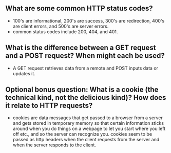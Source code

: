 ## What are some common HTTP status codes?
* 100's are informational, 200's are success, 300's are redirection, 400's are client errors, and 500's are server errors.
* common status codes include 200, 404, and 401.
## What is the difference between a GET request and a POST request? When might each be used?
* A GET request retrieves data from a remote and POST inputs data or updates it.
## Optional bonus question: What is a cookie (the technical kind, not the delicious kind)? How does it relate to HTTP requests?
* cookies are data messages that get passed to a browser from a server and gets stored in temporary memory so that certain information sticks around when you do things on a webpage to let you start where you left off etc., and so the server can recognize you. cookies seem to be passed as http headers when the client requests from the server and when the server responds to the client.